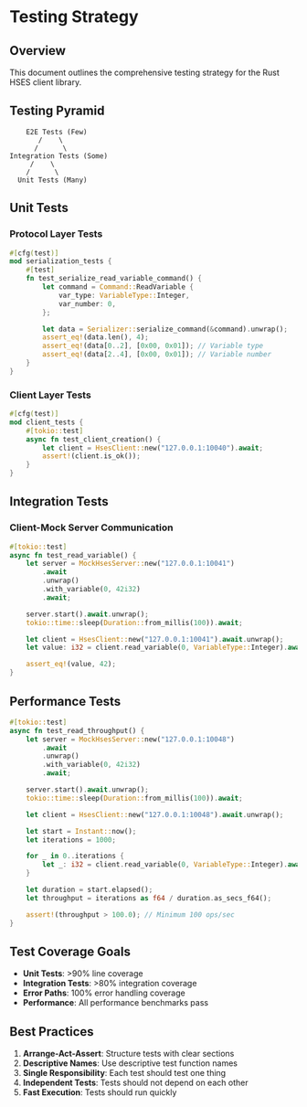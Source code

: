 # Testing Strategy

## Overview

This document outlines the comprehensive testing strategy for the Rust HSES client library.

## Testing Pyramid

```
    E2E Tests (Few)
       /    \
      /      \
Integration Tests (Some)
     /    \
    /      \
  Unit Tests (Many)
```

## Unit Tests

### Protocol Layer Tests

```rust
#[cfg(test)]
mod serialization_tests {
    #[test]
    fn test_serialize_read_variable_command() {
        let command = Command::ReadVariable {
            var_type: VariableType::Integer,
            var_number: 0,
        };

        let data = Serializer::serialize_command(&command).unwrap();
        assert_eq!(data.len(), 4);
        assert_eq!(data[0..2], [0x00, 0x01]); // Variable type
        assert_eq!(data[2..4], [0x00, 0x01]); // Variable number
    }
}
```

### Client Layer Tests

```rust
#[cfg(test)]
mod client_tests {
    #[tokio::test]
    async fn test_client_creation() {
        let client = HsesClient::new("127.0.0.1:10040").await;
        assert!(client.is_ok());
    }
}
```

## Integration Tests

### Client-Mock Server Communication

```rust
#[tokio::test]
async fn test_read_variable() {
    let server = MockHsesServer::new("127.0.0.1:10041")
        .await
        .unwrap()
        .with_variable(0, 42i32)
        .await;

    server.start().await.unwrap();
    tokio::time::sleep(Duration::from_millis(100)).await;

    let client = HsesClient::new("127.0.0.1:10041").await.unwrap();
    let value: i32 = client.read_variable(0, VariableType::Integer).await.unwrap();

    assert_eq!(value, 42);
}
```

## Performance Tests

```rust
#[tokio::test]
async fn test_read_throughput() {
    let server = MockHsesServer::new("127.0.0.1:10048")
        .await
        .unwrap()
        .with_variable(0, 42i32)
        .await;

    server.start().await.unwrap();
    tokio::time::sleep(Duration::from_millis(100)).await;

    let client = HsesClient::new("127.0.0.1:10048").await.unwrap();

    let start = Instant::now();
    let iterations = 1000;

    for _ in 0..iterations {
        let _: i32 = client.read_variable(0, VariableType::Integer).await.unwrap();
    }

    let duration = start.elapsed();
    let throughput = iterations as f64 / duration.as_secs_f64();

    assert!(throughput > 100.0); // Minimum 100 ops/sec
}
```

## Test Coverage Goals

- **Unit Tests**: >90% line coverage
- **Integration Tests**: >80% integration coverage
- **Error Paths**: 100% error handling coverage
- **Performance**: All performance benchmarks pass

## Best Practices

1. **Arrange-Act-Assert**: Structure tests with clear sections
2. **Descriptive Names**: Use descriptive test function names
3. **Single Responsibility**: Each test should test one thing
4. **Independent Tests**: Tests should not depend on each other
5. **Fast Execution**: Tests should run quickly
